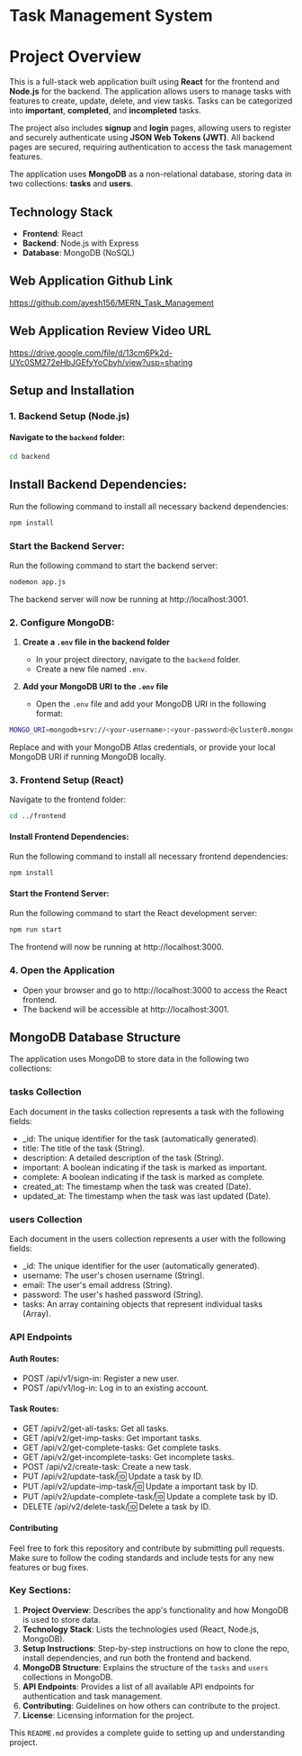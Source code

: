 # Task Management System

# Project Overview

This is a full-stack web application built using **React** for the frontend and **Node.js** for the backend. The application allows users to manage tasks with features to create, update, delete, and view tasks. Tasks can be categorized into **important**, **completed**, and **incompleted** tasks.

The project also includes **signup** and **login** pages, allowing users to register and securely authenticate using **JSON Web Tokens (JWT)**. All backend pages are secured, requiring authentication to access the task management features.

The application uses **MongoDB** as a non-relational database, storing data in two collections: **tasks** and **users**.

## Technology Stack

- **Frontend**: React
- **Backend**: Node.js with Express
- **Database**: MongoDB (NoSQL)

## Web Application Github Link
https://github.com/ayesh156/MERN_Task_Management

## Web Application Review Video URL
https://drive.google.com/file/d/13cm6Pk2d-UYc0SM272eHbJGEfyYoCbyh/view?usp=sharing

## Setup and Installation

### 1. Backend Setup (Node.js)

#### Navigate to the `backend` folder:

```bash
cd backend
```

## Install Backend Dependencies:
Run the following command to install all necessary backend dependencies:

```bash
npm install
```

### Start the Backend Server:
Run the following command to start the backend server:

```bash
nodemon app.js
```

The backend server will now be running at http://localhost:3001.

### 2. Configure MongoDB:

1. **Create a `.env` file in the backend folder**
    - In your project directory, navigate to the `backend` folder.
    - Create a new file named `.env`.

2. **Add your MongoDB URI to the `.env` file**
    - Open the `.env` file and add your MongoDB URI in the following format:

```bash
MONGO_URI=mongodb+srv://<your-username>:<your-password>@cluster0.mongodb.net/TaskManagement
```

Replace <your-username> and <your-password> with your MongoDB Atlas credentials, or provide your local MongoDB URI if running MongoDB locally.

### 3. **Frontend Setup (React)**
Navigate to the frontend folder:

```bash
cd ../frontend
```

#### Install Frontend Dependencies:
Run the following command to install all necessary frontend dependencies:

```bash
npm install
```

#### Start the Frontend Server:
Run the following command to start the React development server:

```bash
npm run start
```
The frontend will now be running at http://localhost:3000.

### 4. Open the Application
- Open your browser and go to http://localhost:3000 to access the React frontend.
- The backend will be accessible at http://localhost:3001.

## MongoDB Database Structure

The application uses MongoDB to store data in the following two collections:

### tasks Collection
Each document in the tasks collection represents a task with the following fields:

- _id: The unique identifier for the task (automatically generated).
- title: The title of the task (String).
- description: A detailed description of the task (String).
- important: A boolean indicating if the task is marked as important.
- complete: A boolean indicating if the task is marked as complete.
- created_at: The timestamp when the task was created (Date).
- updated_at: The timestamp when the task was last updated (Date).

### users Collection
Each document in the users collection represents a user with the following fields:

- _id: The unique identifier for the user (automatically generated).
- username: The user's chosen username (String).
- email: The user's email address (String).
- password: The user's hashed password (String).
- tasks: An array containing objects that represent individual tasks (Array).

### API Endpoints
#### Auth Routes:
- POST /api/v1/sign-in: Register a new user.
- POST /api/v1/log-in: Log in to an existing account.

#### Task Routes:
- GET /api/v2/get-all-tasks: Get all tasks.
- GET /api/v2/get-imp-tasks: Get important tasks.
- GET /api/v2/get-complete-tasks: Get complete tasks.
- GET /api/v2/get-incomplete-tasks: Get incomplete tasks.
- POST /api/v2/create-task: Create a new task.
- PUT /api/v2/update-task/:id: Update a task by ID.
- PUT /api/v2/update-imp-task/:id: Update a important task by ID.
- PUT /api/v2/update-complete-task/:id: Update a complete task by ID.
- DELETE /api/v2/delete-task/:id: Delete a task by ID.

#### Contributing
Feel free to fork this repository and contribute by submitting pull requests. Make sure to follow the coding standards and include tests for any new features or bug fixes.

### Key Sections:

1. **Project Overview**: Describes the app's functionality and how MongoDB is used to store data.
2. **Technology Stack**: Lists the technologies used (React, Node.js, MongoDB).
3. **Setup Instructions**: Step-by-step instructions on how to clone the repo, install dependencies, and run both the frontend and backend.
4. **MongoDB Structure**: Explains the structure of the `tasks` and `users` collections in MongoDB.
5. **API Endpoints**: Provides a list of all available API endpoints for authentication and task management.
6. **Contributing**: Guidelines on how others can contribute to the project.
7. **License**: Licensing information for the project.

This `README.md` provides a complete guide to setting up and understanding project.
